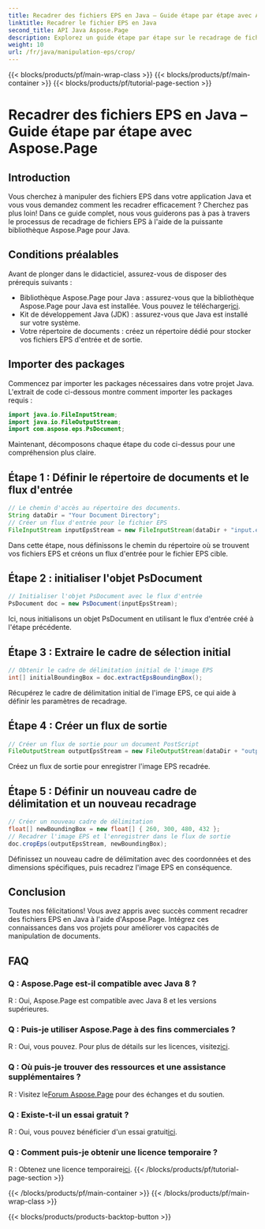 ```yaml
---
title: Recadrer des fichiers EPS en Java – Guide étape par étape avec Aspose.Page
linktitle: Recadrer le fichier EPS en Java
second_title: API Java Aspose.Page
description: Explorez un guide étape par étape sur le recadrage de fichiers EPS en Java à l'aide d'Aspose.Page. Améliorez vos compétences en manipulation de documents sans effort.
weight: 10
url: /fr/java/manipulation-eps/crop/
---
```


{{< blocks/products/pf/main-wrap-class >}}
{{< blocks/products/pf/main-container >}}
{{< blocks/products/pf/tutorial-page-section >}}

# Recadrer des fichiers EPS en Java – Guide étape par étape avec Aspose.Page

## Introduction
Vous cherchez à manipuler des fichiers EPS dans votre application Java et vous vous demandez comment les recadrer efficacement ? Cherchez pas plus loin! Dans ce guide complet, nous vous guiderons pas à pas à travers le processus de recadrage de fichiers EPS à l'aide de la puissante bibliothèque Aspose.Page pour Java.
## Conditions préalables
Avant de plonger dans le didacticiel, assurez-vous de disposer des prérequis suivants :
-  Bibliothèque Aspose.Page pour Java : assurez-vous que la bibliothèque Aspose.Page pour Java est installée. Vous pouvez le télécharger[ici](https://releases.aspose.com/page/java/).
- Kit de développement Java (JDK) : assurez-vous que Java est installé sur votre système.
- Votre répertoire de documents : créez un répertoire dédié pour stocker vos fichiers EPS d'entrée et de sortie.
## Importer des packages
Commencez par importer les packages nécessaires dans votre projet Java. L'extrait de code ci-dessous montre comment importer les packages requis :
```java
import java.io.FileInputStream;
import java.io.FileOutputStream;
import com.aspose.eps.PsDocument;
```
Maintenant, décomposons chaque étape du code ci-dessus pour une compréhension plus claire.
## Étape 1 : Définir le répertoire de documents et le flux d'entrée
```java
// Le chemin d'accès au répertoire des documents.
String dataDir = "Your Document Directory";
// Créer un flux d'entrée pour le fichier EPS
FileInputStream inputEpsStream = new FileInputStream(dataDir + "input.eps");
```
Dans cette étape, nous définissons le chemin du répertoire où se trouvent vos fichiers EPS et créons un flux d'entrée pour le fichier EPS cible.
## Étape 2 : initialiser l'objet PsDocument
```java
// Initialiser l'objet PsDocument avec le flux d'entrée
PsDocument doc = new PsDocument(inputEpsStream);
```
Ici, nous initialisons un objet PsDocument en utilisant le flux d'entrée créé à l'étape précédente.
## Étape 3 : Extraire le cadre de sélection initial
```java
// Obtenir le cadre de délimitation initial de l'image EPS
int[] initialBoundingBox = doc.extractEpsBoundingBox();
```
Récupérez le cadre de délimitation initial de l'image EPS, ce qui aide à définir les paramètres de recadrage.
## Étape 4 : Créer un flux de sortie
```java
// Créer un flux de sortie pour un document PostScript
FileOutputStream outputEpsStream = new FileOutputStream(dataDir + "output_crop.eps");
```
Créez un flux de sortie pour enregistrer l'image EPS recadrée.
## Étape 5 : Définir un nouveau cadre de délimitation et un nouveau recadrage
```java
// Créer un nouveau cadre de délimitation
float[] newBoundingBox = new float[] { 260, 300, 480, 432 };
// Recadrer l'image EPS et l'enregistrer dans le flux de sortie
doc.cropEps(outputEpsStream, newBoundingBox);
```
Définissez un nouveau cadre de délimitation avec des coordonnées et des dimensions spécifiques, puis recadrez l'image EPS en conséquence.
## Conclusion
Toutes nos félicitations! Vous avez appris avec succès comment recadrer des fichiers EPS en Java à l'aide d'Aspose.Page. Intégrez ces connaissances dans vos projets pour améliorer vos capacités de manipulation de documents.
## FAQ
### Q : Aspose.Page est-il compatible avec Java 8 ?
R : Oui, Aspose.Page est compatible avec Java 8 et les versions supérieures.
### Q : Puis-je utiliser Aspose.Page à des fins commerciales ?
 R : Oui, vous pouvez. Pour plus de détails sur les licences, visitez[ici](https://purchase.aspose.com/buy).
### Q : Où puis-je trouver des ressources et une assistance supplémentaires ?
 R : Visitez le[Forum Aspose.Page](https://forum.aspose.com/c/page/39) pour des échanges et du soutien.
### Q : Existe-t-il un essai gratuit ?
 R : Oui, vous pouvez bénéficier d'un essai gratuit[ici](https://releases.aspose.com/).
### Q : Comment puis-je obtenir une licence temporaire ?
 R : Obtenez une licence temporaire[ici](https://purchase.aspose.com/temporary-license/).
{{< /blocks/products/pf/tutorial-page-section >}}

{{< /blocks/products/pf/main-container >}}
{{< /blocks/products/pf/main-wrap-class >}}

{{< blocks/products/products-backtop-button >}}
